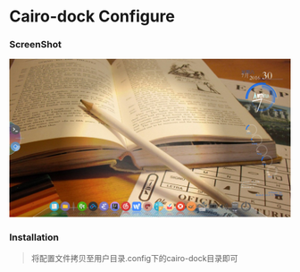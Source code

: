 # Cairo-dock Configure

### ScreenShot

![screenshot](./screenshot.png)

### Installation

> 将配置文件拷贝至用户目录.config下的cairo-dock目录即可


